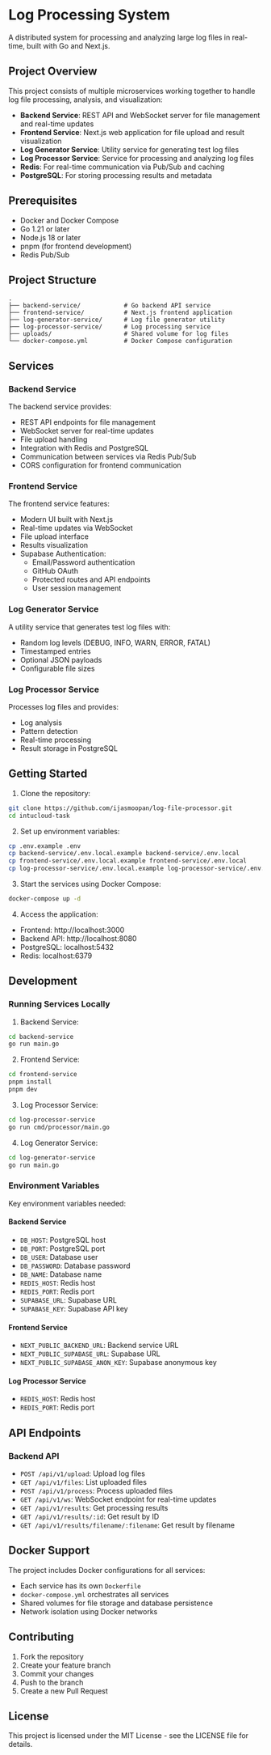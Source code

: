 # Log Processing System

A distributed system for processing and analyzing large log files in real-time, built with Go and Next.js.

## Project Overview

This project consists of multiple microservices working together to handle log file processing, analysis, and visualization:

- **Backend Service**: REST API and WebSocket server for file management and real-time updates
- **Frontend Service**: Next.js web application for file upload and result visualization
- **Log Generator Service**: Utility service for generating test log files
- **Log Processor Service**: Service for processing and analyzing log files
- **Redis**: For real-time communication via Pub/Sub and caching
- **PostgreSQL**: For storing processing results and metadata

## Prerequisites

- Docker and Docker Compose
- Go 1.21 or later
- Node.js 18 or later
- pnpm (for frontend development)
- Redis Pub/Sub

## Project Structure

```
.
├── backend-service/            # Go backend API service
├── frontend-service/           # Next.js frontend application
├── log-generator-service/      # Log file generator utility
├── log-processor-service/      # Log processing service
├── uploads/                    # Shared volume for log files
└── docker-compose.yml          # Docker Compose configuration
```

## Services

### Backend Service

The backend service provides:
- REST API endpoints for file management
- WebSocket server for real-time updates
- File upload handling
- Integration with Redis and PostgreSQL
- Communication between services via Redis Pub/Sub
- CORS configuration for frontend communication

### Frontend Service

The frontend service features:
- Modern UI built with Next.js
- Real-time updates via WebSocket
- File upload interface
- Results visualization
- Supabase Authentication:
  - Email/Password authentication
  - GitHub OAuth
  - Protected routes and API endpoints
  - User session management

### Log Generator Service

A utility service that generates test log files with:
- Random log levels (DEBUG, INFO, WARN, ERROR, FATAL)
- Timestamped entries
- Optional JSON payloads
- Configurable file sizes

### Log Processor Service

Processes log files and provides:
- Log analysis
- Pattern detection
- Real-time processing
- Result storage in PostgreSQL

## Getting Started

1. Clone the repository:
```bash
git clone https://github.com/ijasmoopan/log-file-processor.git
cd intucloud-task
```

2. Set up environment variables:
```bash
cp .env.example .env
cp backend-service/.env.local.example backend-service/.env.local
cp frontend-service/.env.local.example frontend-service/.env.local
cp log-processor-service/.env.local.example log-processor-service/.env.local
```

3. Start the services using Docker Compose:
```bash
docker-compose up -d
```

4. Access the application:
- Frontend: http://localhost:3000
- Backend API: http://localhost:8080
- PostgreSQL: localhost:5432
- Redis: localhost:6379

## Development

### Running Services Locally

1. Backend Service:
```bash
cd backend-service
go run main.go
```

2. Frontend Service:
```bash
cd frontend-service
pnpm install
pnpm dev
```

3. Log Processor Service:
```bash
cd log-processor-service
go run cmd/processor/main.go
```

4. Log Generator Service:
```bash
cd log-generator-service
go run main.go
```

### Environment Variables

Key environment variables needed:

#### Backend Service
- `DB_HOST`: PostgreSQL host
- `DB_PORT`: PostgreSQL port
- `DB_USER`: Database user
- `DB_PASSWORD`: Database password
- `DB_NAME`: Database name
- `REDIS_HOST`: Redis host
- `REDIS_PORT`: Redis port
- `SUPABASE_URL`: Supabase URL
- `SUPABASE_KEY`: Supabase API key

#### Frontend Service
- `NEXT_PUBLIC_BACKEND_URL`: Backend service URL
- `NEXT_PUBLIC_SUPABASE_URL`: Supabase URL
- `NEXT_PUBLIC_SUPABASE_ANON_KEY`: Supabase anonymous key

#### Log Processor Service
- `REDIS_HOST`: Redis host
- `REDIS_PORT`: Redis port

## API Endpoints

### Backend API

- `POST /api/v1/upload`: Upload log files
- `GET /api/v1/files`: List uploaded files
- `POST /api/v1/process`: Process uploaded files
- `GET /api/v1/ws`: WebSocket endpoint for real-time updates
- `GET /api/v1/results`: Get processing results
- `GET /api/v1/results/:id`: Get result by ID
- `GET /api/v1/results/filename/:filename`: Get result by filename

## Docker Support

The project includes Docker configurations for all services:

- Each service has its own `Dockerfile`
- `docker-compose.yml` orchestrates all services
- Shared volumes for file storage and database persistence
- Network isolation using Docker networks

## Contributing

1. Fork the repository
2. Create your feature branch
3. Commit your changes
4. Push to the branch
5. Create a new Pull Request

## License

This project is licensed under the MIT License - see the LICENSE file for details. 